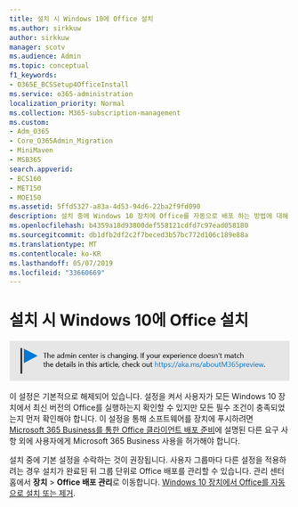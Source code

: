 ```yaml
---
title: 설치 시 Windows 10에 Office 설치
ms.author: sirkkuw
author: sirkkuw
manager: scotv
ms.audience: Admin
ms.topic: conceptual
f1_keywords:
- O365E_BCSSetup4OfficeInstall
ms.service: o365-administration
localization_priority: Normal
ms.collection: M365-subscription-management
ms.custom:
- Adm_O365
- Core_O365Admin_Migration
- MiniMaven
- MSB365
search.appverid:
- BCS160
- MET150
- MOE150
ms.assetid: 5ffd5327-a83a-4d53-94d6-22ba2f9fd090
description: 설치 중에 Windows 10 장치에 Office를 자동으로 배포 하는 방법에 대해 알아봅니다.
ms.openlocfilehash: b4359a18d93800def558121cdfd7c97ead058180
ms.sourcegitcommit: db1dfb2df2c2f7beced3b57bc772d106c189e88a
ms.translationtype: MT
ms.contentlocale: ko-KR
ms.lasthandoff: 05/07/2019
ms.locfileid: "33660669"
---
```

# <a name="install-office-on-windows-10-during-setup"></a>설치 시 Windows 10에 Office 설치

![를 https://aka.ms/aboutM365preview가리키는 배너입니다.](media/m365admincenterchanging.png)

이 설정은 기본적으로 해제되어 있습니다. 설정을 켜서 사용자가 모든 Windows 10 장치에서 최신 버전의 Office를 실행하는지 확인할 수 있지만 모든 필수 조건이 충족되었는지 먼저 확인해야 합니다. 이 설정을 통해 소프트웨어를 장치에 푸시하려면 [Microsoft 365 Business를 통한 Office 클라이언트 배포 준비](prepare-for-office-client-deployment.md)에 설명된 다른 요구 사항 외에 사용자에게 Microsoft 365 Business 사용을 허가해야 합니다. 
  
설치 중에 기본 설정을 수락하는 것이 권장됩니다. 사용자 그룹마다 다른 설정을 적용하려는 경우 설치가 완료된 뒤 그룹 단위로 Office 배포를 관리할 수 있습니다. 관리 센터 홈에서 **장치** \> **Office 배포 관리**로 이동합니다. [Windows 10 장치에서 Office를 자동으로 설치 또는 제거](auto-install-or-uninstall-office.md).
  

